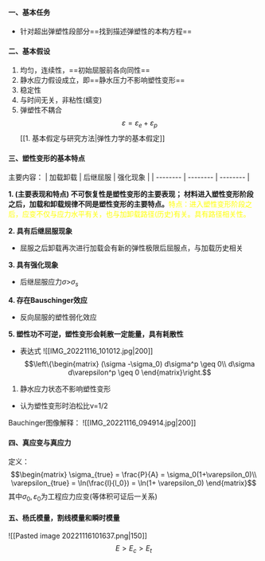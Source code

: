 #### 一、基本任务
- 针对超出弹塑性段部分==找到描述弹塑性的本构方程==

#### 二、基本假设
1. 均匀，连续性，==初始屈服前各向同性==
2. 静水应力假设成立，即==静水压力不影响塑性变形==
3. 稳定性
4. 与时间无关，非粘性(蠕变)
5. 弹塑性不耦合
$$\varepsilon = \varepsilon_e + \varepsilon_p$$
[[1. 基本假定与研究方法|弹性力学的基本假定]]

#### 三、塑性变形的基本特点

主要内容： 
| 加载卸载 | 后继屈服 | 强化现象 |
| -------- | -------- | -------- |

**1. (主要表现和特点) 不可恢复性是塑性变形的主要表现； 材料进入塑性变形阶段之后，加载和卸载规律不同是塑性变形的主要特点。**<mark style="background: transparent; color: yellow">特点：进入塑性变形阶段之后，应变不仅与应力水平有关，也与加卸载路径(历史)有关。具有路径相关性。</mark>

**2. 具有后继屈服现象**
- 屈服之后卸载再次进行加载会有新的弹性极限后屈服点，与加载历史相关

**3. 具有强化现象**
- 后继屈服应力$\sigma$>$\sigma_s$

**4. 存在Bauschinger效应**
- 反向屈服的塑性弱化效应

**5. 塑性功不可逆，塑性变形会耗散一定能量，具有耗散性**
- 表达式
![[IMG_20221116_101012.jpg|200]]
$$\left\{\begin{matrix}
(\sigma -\sigma_0) d\sigma^p \geq 0\\
d\sigma d\varepsilon^p \geq 0
 \end{matrix}\right.$$
1. 静水应力状态不影响塑性变形
- 认为塑性变形时泊松比ν=1/2

Bauchinger图像解释：
![[IMG_20221116_094914.jpg|200]]

#### 四、真应变与真应力
定义：
$$\begin{matrix} 
\sigma_{true} = \frac{P}{A} = \sigma_0(1+\varepsilon_0)\\
\varepsilon_{true} = \ln(\frac{l}{l_0}) = \ln(1+ \varepsilon_0) \end{matrix}$$
其中$\sigma_0,\varepsilon_0$为工程应力应变(等体积可证后一关系)

#### 五、杨氏模量，割线模量和瞬时模量

![[Pasted image 20221116101637.png|150]]
$$E>E_c>E_t$$